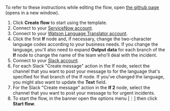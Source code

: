 To refer to these instructions while editing the flow, open [the github page](https://github.com/ot4i/app-connect-templates/blob/master/resources/markdown/Assign%20ServiceNow%20incidents%20on%20Slack%20based%20on%20the%20language_instructions.md) (opens in a new window).

1. Click **Create flow** to start using the template.
1. Connect to your [ServiceNow account](https://developer.ibm.com/integration/docs/app-connect/how-to-guides-for-apps/use-ibm-app-connect-servicenow/).
1. Connect to your [Watson Language Translator account](https://developer.ibm.com/integration/docs/app-connect/how-to-guides-for-apps/use-ibm-app-connect-watson-language-translator/).
1. Click the first **If** node and, if necessary, change the two-character language codes according to your business needs. If you change the language, you'll also need to expand **Output data** for each branch of the **If** node to change the name of the team who'll deal with the incident.
1. Connect to your [Slack account](https://developer.ibm.com/integration/docs/app-connect/how-to-guides-for-apps/use-ibm-app-connect-slack/).
1. For each Slack "Create message" action in the If node, select the channel that you want to post your message to for the language that's specified for that branch of the If node. If you've changed the language, you might also want to update the **Text** field.
1. For the Slack "Create message" action in the **If 2** node, select the channel that you want to post your message to for urgent incidents.   
1. To start the flow, in the banner open the options menu [&#8942;] then click **Start flow**.
